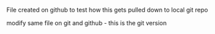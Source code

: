 File created on github to test how this gets pulled down to local git repo

modify same file on git and github - this is the git version
